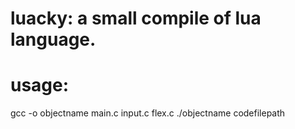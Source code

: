 # luacky: a small compile of lua language.

# usage:
gcc -o objectname main.c input.c flex.c
./objectname codefilepath 
